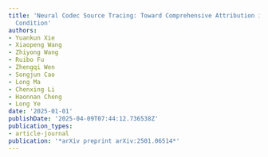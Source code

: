 ```yaml
---
title: 'Neural Codec Source Tracing: Toward Comprehensive Attribution in Open-Set
  Condition'
authors:
- Yuankun Xie
- Xiaopeng Wang
- Zhiyong Wang
- Ruibo Fu
- Zhengqi Wen
- Songjun Cao
- Long Ma
- Chenxing Li
- Haonnan Cheng
- Long Ye
date: '2025-01-01'
publishDate: '2025-04-09T07:44:12.736538Z'
publication_types:
- article-journal
publication: '*arXiv preprint arXiv:2501.06514*'
---
```


